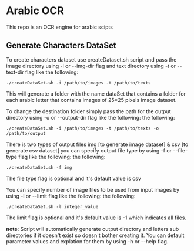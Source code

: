 # **Arabic OCR**
This repo is an OCR engine for arabic scipts

## Generate Characters DataSet
To create characters dataset use createDataset.sh script and pass the image directory using -i or --img-dir flag and text directory using -t or --text-dir flag like the following:
```shell
./createDataSet.sh -i /path/to/images -t /path/to/texts
```
This will generate a folder with the name dataSet that contains a folder for each arabic letter that contains images of 25*25 pixels image dataset. 

To change the destination folder simply pass the path for the output directory using -o or --output-dir flag like the following:
the following:
```shell
./createDataSet.sh -i /path/to/images -t /path/to/texts -o /path/to/output
```

There is two types of output files img [to generate image dataset] & csv [to generate csv dataset] you can specify output file type by using -f or --file-type flag like the following:
the following:
```shell
./createDataSet.sh -f img
```
The file type flag is optional and it's default value is csv

You can specify number of image files to be used from input images by using -l or --limit flag like the following:
the following:
```shell
./createDataSet.sh -l integer_value
```
The limit flag is optional and it's default value is -1  which indicates all files.

**note**: Script will automatically generate output directory and letters sub directories if it doesn't exist so doesn't bother creating it. You can default parameter values and explation for them by using -h or --help flag.
